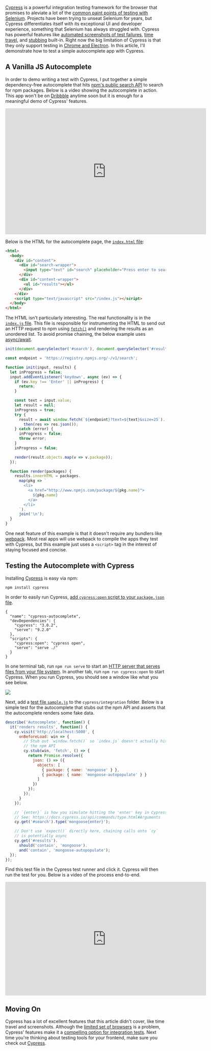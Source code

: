 [Cypress](https://www.cypress.io/) is a powerful integration testing framework
for the browser that promises to aleviate a lot of the
[common paint points of testing with Selenium](https://medium.com/tech-quizlet/cypress-the-future-of-end-to-end-testing-for-web-applications-8ee108c5b255). Projects have been trying to unseat
Selenium for years, but Cypress differentiates itself with its exceptional
UI and developer experience, something that Selenium has always struggled with.
Cypress has powerful features like [automated screenshots of test failures](https://docs.cypress.io/guides/guides/screenshots-and-videos.html),
[time travel](https://docs.cypress.io/guides/getting-started/writing-your-first-test.html#Time-Travel), and [stubbing](https://docs.cypress.io/guides/guides/stubs-spies-and-clocks.html) built-in. Right now the big limitation of Cypress is that they only support testing in [Chrome and Electron](https://docs.cypress.io/guides/guides/launching-browsers.html#Browsers). In this article, I'll
demonstrate how to test a simple autocomplete app with Cypress.

A Vanilla JS Autocomplete
-------------------------

In order to demo writing a test with Cypress, I put together a simple
dependency-free autocomplete that hits [npm's public search API](https://blog.npmjs.org/post/157615772423/deprecating-the-all-registry-endpoint) to search for npm packages. Below is a video showing the autocomplete
in action. This app won't be on [Dribbble](https://dribbble.com/) anytime soon
but it is enough for a meaningful demo of Cypress' features.

<iframe width="630" height="394" src="https://www.useloom.com/embed/be840401e6684001b188a3d0bb92350d" frameborder="0" webkitallowfullscreen mozallowfullscreen allowfullscreen></iframe>

Below is the HTML for the autocomplete page, the [`index.html` file](https://github.com/vkarpov15/cypress-autocomplete/blob/master/index.html):

```html
<html>
  <body>
    <div id="content">
      <div id="search-wrapper">
        <input type="text" id="search" placeholder="Press enter to search npm">
      </div>
      <div id="content-wrapper">
        <ul id="results"></ul>
      </div>
    </div>
    <script type="text/javascript" src="/index.js"></script>
  </body>
</html>
```

The HTML isn't particularly interesting. The real functionality is in the
[`index.js` file](https://github.com/vkarpov15/cypress-autocomplete/blob/master/index.js). This file is responsible for instrumenting the HTML to send out
an HTTP request to npm using [`fetch()`](https://developer.mozilla.org/en-US/docs/Web/API/Fetch_API) and
rendering the results as an unordered list. To avoid promise chaining, the
below example uses [async/await](http://thecodebarbarian.com/common-async-await-design-patterns-in-node.js.html).

```javascript
init(document.querySelector('#search'), document.querySelector('#results'));

const endpoint = 'https://registry.npmjs.org/-/v1/search';

function init(input, results) {
  let inProgress = false;
  input.addEventListener('keydown', async (ev) => {
    if (ev.key !== 'Enter' || inProgress) {
      return;
    }

    const text = input.value;
    let result = null;
    inProgress = true;
    try {
      result = await window.fetch(`${endpoint}?text=${text}&size=25`).
        then(res => res.json());
    } catch (error) {
      inProgress = false;
      throw error;
    }
    inProgress = false;

    render(result.objects.map(v => v.package));
  });

  function render(packages) {
    results.innerHTML = packages.
      map(pkg => `
        <li>
          <a href="http://www.npmjs.com/package/${pkg.name}">
            ${pkg.name}
          </a>
        </li>
      `).
      join('\n');
  }
}
```

One neat feature of this example is that it doesn't require any bundlers like
[webpack](http://npmjs.com/package/webpack). Most real apps will use webpack
to compile the apps they test with Cypress, but this example just uses a
`<script>` tag in the interest of staying focused and concise.

Testing the Autocomplete with Cypress
-------------------------------------

Installing [Cypress](http://npmjs.com/package/cypress) is easy via npm:

```
npm install cypress
```

In order to easily run Cypress, [add `cypress:open` script to your `package.json` file](https://docs.cypress.io/guides/getting-started/installing-cypress.html#Opening-Cypress).

```
{
  "name": "cypress-autocomplete",
  "devDependencies": {
    "cypress": "3.0.2",
    "serve": "9.2.0"
  },
  "scripts": {
    "cypress:open": "cypress open",
    "serve": "serve ./"
  }
}
```

In one terminal tab, run `npm run serve` to start an [HTTP server that serves files from your file system](http://npmjs.com/package/serve). In another tab,
run `npm run cypress:open` to start Cypress. When you run Cypress, you should
see a window like what you see below.

<a href="https://i.imgur.com/oLu2DbN.png"><img src="https://i.imgur.com/oLu2DbN.png"></a>

Next, add a [test file `sample.js`](https://github.com/vkarpov15/cypress-autocomplete/blob/master/cypress/integration/simple.js) to the `cypress/integration` folder. Below
is a simple test for the autocomplete that stubs out the npm API and asserts
that the autocomplete renders some fake data.

```javascript
describe('Autocomplete', function() {
  it('renders results', function() {
    cy.visit('http://localhost:5000', {
      onBeforeLoad: win => {
        // Stub out `window.fetch()` so `index.js` doesn't actually hit
        // the npm API
        cy.stub(win, 'fetch', () => {
          return Promise.resolve({
            json: () => ({
              objects: [
                { package: { name: 'mongoose' } },
                { package: { name: 'mongoose-autopopulate' } }
              ]
            })
          });
        });
      }
    });

    // `{enter}` is how you simulate hitting the 'enter' key in Cypress
    // See: https://docs.cypress.io/api/commands/type.html#Arguments
    cy.get('#search').type('mongoose{enter}');

    // Don't use `expect()` directly here, chaining calls onto `cy`
    // is potentially async
    cy.get('#results').
      should('contain', 'mongoose').
      and('contain', 'mongoose-autopopulate');
  });
});
```

Find this test file in the Cypress test runner and click it. Cypress will
then run the test for you. Below is a video of the process end-to-end.

<iframe width="630" height="355" src="https://www.useloom.com/embed/8285f4774f9c4dfc8c380c4226d4ed3d" frameborder="0" webkitallowfullscreen mozallowfullscreen allowfullscreen></iframe>

Moving On
---------

Cypress has a lot of excellent features that this article didn't cover, like
time travel and screenshots. Although the [limited set of browsers](https://docs.cypress.io/guides/guides/launching-browsers.html#Browsers) is a problem, Cypress' features make it a [compelling option for integration tests](https://medium.com/tech-quizlet/cypress-the-future-of-end-to-end-testing-for-web-applications-8ee108c5b255). Next time you're thinking about testing
tools for your frontend, make sure you check out [Cypress](https://www.cypress.io/).
